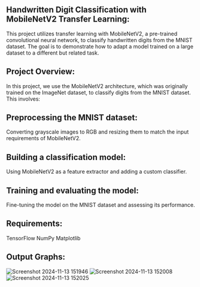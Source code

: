 Handwritten Digit Classification with MobileNetV2 Transfer Learning:
---------------------------------------------------------------------
This project utilizes transfer learning with MobileNetV2, a pre-trained convolutional neural network, to classify handwritten digits from the MNIST dataset. The goal is to demonstrate how to adapt a model trained on a large dataset to a different but related task.

Project Overview:
------------------
In this project, we use the MobileNetV2 architecture, which was originally trained on the ImageNet dataset, to classify digits from the MNIST dataset. This involves:

Preprocessing the MNIST dataset:
----------------------------------
Converting grayscale images to RGB and resizing them to match the input requirements of MobileNetV2.

Building a classification model:
--------------------------------
Using MobileNetV2 as a feature extractor and adding a custom classifier.

Training and evaluating the model:
-----------------------------------
Fine-tuning the model on the MNIST dataset and assessing its performance.

Requirements:
--------------

TensorFlow
NumPy
Matplotlib


Output Graphs:
---------------
![Screenshot 2024-11-13 151946](https://github.com/user-attachments/assets/547c57c5-8d10-43f0-8a41-44ca6eb081f9)
![Screenshot 2024-11-13 152008](https://github.com/user-attachments/assets/a318979b-1753-4d5e-bac2-17f0c4ed42c8)
![Screenshot 2024-11-13 152025](https://github.com/user-attachments/assets/80fe27c9-c049-4922-93ad-07cadd5280fd)
